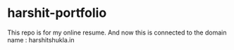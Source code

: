 # harshit-portfolio
This repo is for my online resume. 
And now this is connected to the domain name : harshitshukla.in
